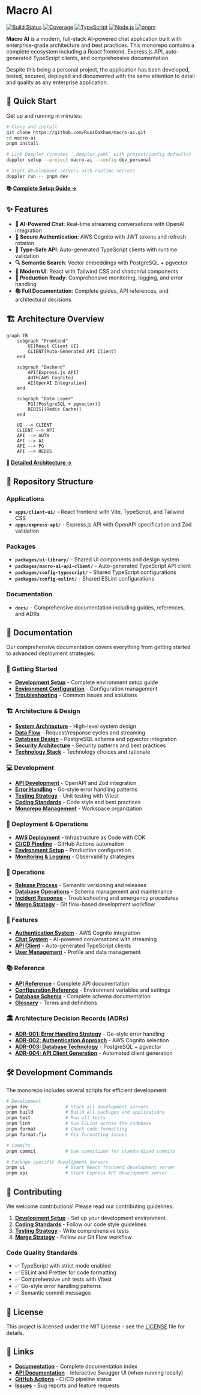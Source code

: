 # Macro AI

[![Build Status](https://github.com/RussOakham/macro-ai/workflows/Hygiene%20Checks/badge.svg)](https://github.com/RussOakham/macro-ai/actions/workflows/hygiene-checks.yml)
[![Coverage](https://img.shields.io/endpoint?url=https://gist.githubusercontent.com/RussOakham/COVERAGE_GIST_ID/raw/macro-ai-coverage.json)](https://github.com/RussOakham/macro-ai/actions/workflows/hygiene-checks.yml)
[![TypeScript](https://img.shields.io/badge/TypeScript-5.0+-blue.svg)](https://www.typescriptlang.org/)
[![Node.js](https://img.shields.io/badge/Node.js-20+-green.svg)](https://nodejs.org/)
[![pnpm](https://img.shields.io/badge/pnpm-8+-orange.svg)](https://pnpm.io/)

**Macro AI** is a modern, full-stack AI-powered chat application built with enterprise-grade architecture and
best practices. This monorepo contains a complete ecosystem including a React frontend, Express.js API,
auto-generated TypeScript clients, and comprehensive documentation.

Despite this being a personal project, the application has been developed, tested, secured, deployed and documented
with the same attention to detail and quality as any enterprise application.

## 🚀 Quick Start

Get up and running in minutes:

```bash
# Clone and install
git clone https://github.com/RussOakham/macro-ai.git
cd macro-ai
pnpm install

# Link Doppler (creates `.doppler.yaml` with project/config defaults)
doppler setup --project macro-ai --config dev_personal

# Start development servers with runtime secrets
doppler run -- pnpm dev

```

**📚 [Complete Setup Guide →](./docs/getting-started/development-setup.md)**

## ✨ Features

- **🤖 AI-Powered Chat**: Real-time streaming conversations with OpenAI integration
- **🔐 Secure Authentication**: AWS Cognito with JWT tokens and refresh rotation
- **🎯 Type-Safe API**: Auto-generated TypeScript clients with runtime validation
- **🔍 Semantic Search**: Vector embeddings with PostgreSQL + pgvector
- **📱 Modern UI**: React with Tailwind CSS and shadcn/ui components
- **🚀 Production Ready**: Comprehensive monitoring, logging, and error handling
- **📚 Full Documentation**: Complete guides, API references, and architectural decisions

## 🏗️ Architecture Overview

```mermaid
graph TB
    subgraph "Frontend"
        UI[React Client UI]
        CLIENT[Auto-Generated API Client]
    end

    subgraph "Backend"
        API[Express.js API]
        AUTH[AWS Cognito]
        AI[OpenAI Integration]
    end

    subgraph "Data Layer"
        PG[(PostgreSQL + pgvector)]
        REDIS[(Redis Cache)]
    end

    UI --> CLIENT
    CLIENT --> API
    API --> AUTH
    API --> AI
    API --> PG
    API --> REDIS
```

**📖 [Detailed Architecture →](./docs/architecture/system-architecture.md)**

## 📁 Repository Structure

### Applications

- **`apps/client-ui/`** - React frontend with Vite, TypeScript, and Tailwind CSS
- **`apps/express-api/`** - Express.js API with OpenAPI specification and Zod validation

### Packages

- **`packages/ui-library/`** - Shared UI components and design system
- **`packages/macro-ai-api-client/`** - Auto-generated TypeScript API client
- **`packages/config-typescript/`** - Shared TypeScript configurations
- **`packages/config-eslint/`** - Shared ESLint configurations

### Documentation

- **`docs/`** - Comprehensive documentation including guides, references, and ADRs

## 📖 Documentation

Our comprehensive documentation covers everything from getting started to advanced deployment strategies:

### 🚀 Getting Started

- **[Development Setup](./docs/getting-started/development-setup.md)** - Complete environment setup guide
- **[Environment Configuration](./docs/getting-started/environment-configuration.md)** - Configuration management
- **[Troubleshooting](./docs/getting-started/troubleshooting.md)** - Common issues and solutions

### 🏗️ Architecture & Design

- **[System Architecture](./docs/architecture/system-architecture.md)** - High-level system design
- **[Data Flow](./docs/architecture/data-flow.md)** - Request/response cycles and streaming
- **[Database Design](./docs/architecture/database-design.md)** - PostgreSQL schema and pgvector integration
- **[Security Architecture](./docs/architecture/security-architecture.md)** - Security patterns and best practices
- **[Technology Stack](./docs/architecture/technology-stack.md)** - Technology choices and rationale

### 💻 Development

- **[API Development](./docs/development/api-development.md)** - OpenAPI and Zod integration
- **[Error Handling](./docs/development/error-handling.md)** - Go-style error handling patterns
- **[Testing Strategy](./docs/development/testing-strategy.md)** - Unit testing with Vitest
- **[Coding Standards](./docs/development/coding-standards.md)** - Code style and best practices
- **[Monorepo Management](./docs/development/monorepo-management.md)** - Workspace organization

### 🚀 Deployment & Operations

- **[AWS Deployment](./docs/deployment/aws-deployment.md)** - Infrastructure as Code with CDK
- **[CI/CD Pipeline](./docs/deployment/ci-cd-pipeline.md)** - GitHub Actions automation
- **[Environment Setup](./docs/deployment/environment-setup.md)** - Production configuration
- **[Monitoring & Logging](./docs/deployment/monitoring-logging.md)** - Observability strategies

### 🔧 Operations

- **[Release Process](./docs/operations/release-process.md)** - Semantic versioning and releases
- **[Database Operations](./docs/operations/database-operations.md)** - Schema management and maintenance
- **[Incident Response](./docs/operations/incident-response.md)** - Troubleshooting and emergency procedures
- **[Merge Strategy](./docs/operations/merge-strategy.md)** - Git flow-based development workflow

### 🎯 Features

- **[Authentication System](./docs/features/authentication/README.md)** - AWS Cognito integration
- **[Chat System](./docs/features/chat-system/README.md)** - AI-powered conversations with streaming
- **[API Client](./docs/features/api-client/README.md)** - Auto-generated TypeScript clients
- **[User Management](./docs/features/user-management/README.md)** - Profile and data management

### 📚 Reference

- **[API Reference](./docs/reference/api-reference.md)** - Complete API documentation
- **[Configuration Reference](./docs/reference/configuration-reference.md)** - Environment variables and settings
- **[Database Schema](./docs/reference/database-schema.md)** - Complete schema documentation
- **[Glossary](./docs/reference/glossary.md)** - Terms and definitions

### 🏛️ Architecture Decision Records (ADRs)

- **[ADR-001: Error Handling Strategy](./docs/adr/001-error-handling-strategy.md)** - Go-style error handling
- **[ADR-002: Authentication Approach](./docs/adr/002-authentication-approach.md)** - AWS Cognito selection
- **[ADR-003: Database Technology](./docs/adr/003-database-technology.md)** - PostgreSQL + pgvector
- **[ADR-004: API Client Generation](./docs/adr/004-api-client-generation.md)** - Automated client generation

## 🛠️ Development Commands

The monorepo includes several scripts for efficient development:

```bash
# Development
pnpm dev              # Start all development servers
pnpm build            # Build all packages and applications
pnpm test             # Run all tests
pnpm lint             # Run ESLint across the codebase
pnpm format           # Check code formatting
pnpm format:fix       # Fix formatting issues

# Commits
pnpm commit           # Use commitizen for standardized commits

# Package-specific development servers
pnpm ui               # Start React frontend development server
pnpm api              # Start Express API development server
```

## 🤝 Contributing

We welcome contributions! Please read our contributing guidelines:

1. **[Development Setup](./docs/getting-started/development-setup.md)** - Set up your development environment
2. **[Coding Standards](./docs/development/coding-standards.md)** - Follow our code style guidelines
3. **[Testing Strategy](./docs/development/testing-strategy.md)** - Write comprehensive tests
4. **[Merge Strategy](./docs/operations/merge-strategy.md)** - Follow our Git Flow workflow

### Code Quality Standards

- ✅ TypeScript with strict mode enabled
- ✅ ESLint and Prettier for code formatting
- ✅ Comprehensive unit tests with Vitest
- ✅ Go-style error handling patterns
- ✅ Semantic commit messages

## 📄 License

This project is licensed under the MIT License - see the [LICENSE](LICENSE) file for details.

## 🔗 Links

- **[Documentation](./docs/README.md)** - Complete documentation index
- **[API Documentation](http://localhost:3040/api-docs)** - Interactive Swagger UI (when running locally)
- **[GitHub Actions](https://github.com/RussOakham/macro-ai/actions)** - CI/CD pipeline status
- **[Issues](https://github.com/RussOakham/macro-ai/issues)** - Bug reports and feature requests

<!-- Trigger deployment test -->
